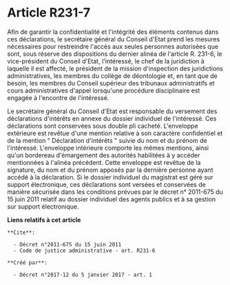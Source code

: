# Article R231-7

Afin de garantir la confidentialité et l'intégrité des éléments contenus dans ces déclarations, le secrétaire général du
Conseil d'Etat prend les mesures nécessaires pour restreindre l'accès aux seules personnes autorisées que sont, sous réserve
des dispositions du dernier alinéa de l'article R. 231-6, le vice-président du Conseil d'Etat, l'intéressé, le chef de la
juridiction à laquelle il est affecté, le président de la mission d'inspection des juridictions administratives, les membres
du collège de déontologie et, en tant que de besoin, les membres du Conseil supérieur des tribunaux administratifs et cours
administratives d'appel lorsqu'une procédure disciplinaire est engagée à l'encontre de l'intéressé. 

Le secrétaire général du Conseil d'Etat est responsable du versement des déclarations d'intérêts en annexe du dossier
individuel de l'intéressé. Ces déclarations sont conservées sous double pli cacheté. L'enveloppe extérieure est revêtue d'une
mention relative à son caractère confidentiel et de la mention " Déclaration d'intérêts " suivie du nom et du prénom de
l'intéressé. L'enveloppe intérieure comporte les mêmes mentions, ainsi qu'un bordereau d'émargement des autorités habilitées
à y accéder mentionnées à l'alinéa précédent. Cette enveloppe est revêtue de la signature, du nom et du prénom apposés par la
dernière personne ayant accédé à la déclaration. Si le dossier individuel du magistrat est géré sur support électronique, ces
déclarations sont versées et conservées de manière sécurisée dans les conditions prévues par le décret n° 2011-675 du 15 juin
2011 relatif au dossier individuel des agents publics et à sa gestion sur support électronique.

**Liens relatifs à cet article**

	**Cite**:

	  - Décret n°2011-675 du 15 juin 2011
	  - Code de justice administrative - art. R231-6

	**Créé par**:

	  - Décret n°2017-12 du 5 janvier 2017 - art. 1
